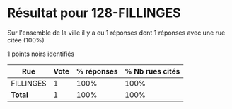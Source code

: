 # Résultat pour 128-FILLINGES

Sur l'ensemble de la ville il y a eu 1 réponses dont 1 réponses avec une rue citée (100%)

1 points noirs identifiés

| Rue | Vote | % réponses | % Nb rues cités|
|-----|------|------------|----------------|
| FILLINGES | 1 | 100% | 100%|
| **Total** | 1 | 100% | 100%|
